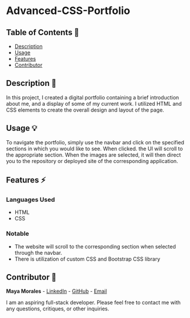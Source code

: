 # Advanced-CSS-Portfolio

## Table of Contents 📖

* [ Description ](#description-📝)
* [ Usage ](#usage-💡)
* [ Features ](#features-⚡️)
* [ Contributor ](#contributor-🙌)

## Description 📝

In this project, I created a digital portfolio containing a brief introduction about me, and a display of some of my current work. 
I utilized HTML and CSS elements to create the overall design and layout of the page. 

## Usage 💡

To navigate the portfolio, simply use the navbar and click on the specified sections in which you would like to see. When clicked. the UI will scroll to the appropriate section. When the images are selected, it will then direct you to the repository or deployed site of the corresponding application.

## Features ⚡️

### Languages Used

* HTML
* CSS

### Notable

* The website will scroll to the corresponding section when selected through the navbar.
* There is utilization of custom CSS and Bootstrap CSS library

## Contributor 🙌

**Maya Morales** - [LinkedIn](https://www.linkedin.com/in/maya-morales-1191351bb/) - [GitHub](https://github.com/mayaimorales) - [Email](mayainomorales@gmail.com)

I am an aspiring full-stack developer. Please feel free to contact me with any questions, critiques, or other inquiries.

